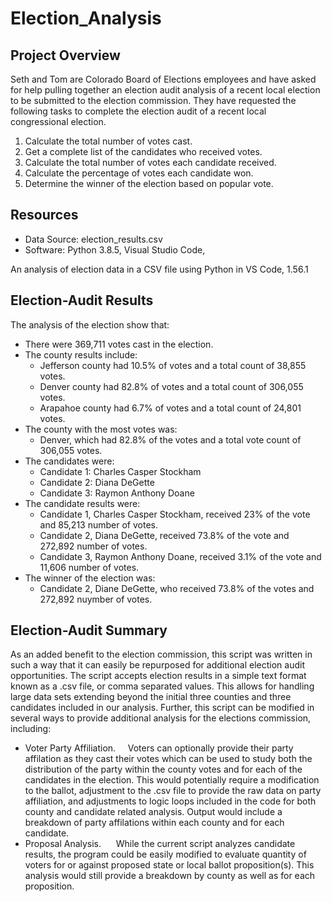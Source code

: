 # Election_Analysis

## Project Overview
Seth and Tom are Colorado Board of Elections employees and have asked for help pulling together an election audit analysis of a recent local election to be submitted to the election commission. They have requested the following tasks to complete the election audit of a recent local congressional election.

1. Calculate the total number of votes cast.
2. Get a complete list of the candidates who received votes.
3. Calculate the total number of votes each candidate received.
4. Calculate the percentage of votes each candidate won.
5. Determine the winner of the election based on popular vote.

## Resources
- Data Source: election_results.csv
- Software: Python 3.8.5, Visual Studio Code, 

An analysis of election data in a CSV file using Python in VS Code, 1.56.1

## Election-Audit Results
The analysis of the election show that:
- There were 369,711 votes cast in the election.
- The county results include:
  - Jefferson county had 10.5% of votes and a total count of 38,855 votes.
  - Denver county had 82.8% of votes and a total count of 306,055 votes.
  - Arapahoe county had 6.7% of votes and a total count of 24,801 votes.
- The county with the most votes was:
  - Denver, which had 82.8% of the votes and a total vote count of 306,055 votes.
- The candidates were:
  - Candidate 1: Charles Casper Stockham
  - Candidate 2: Diana DeGette
  - Candidate 3: Raymon Anthony Doane
- The candidate results were:
  - Candidate 1, Charles Casper Stockham, received 23% of the vote and 85,213 number of votes.
  - Candidate 2, Diana DeGette, received 73.8% of the vote and 272,892 number of votes.
  - Candidate 3, Raymon Anthony Doane, received 3.1% of the vote and 11,606 number of votes.
- The winner of the election was:
  - Candidate 2, Diane DeGette, who received 73.8% of the votes and 272,892 nuymber of votes.

## Election-Audit Summary
As an added benefit to the election commission, this script was written in such a way that it can easily be repurposed for additional election audit opportunities. The script accepts election results in a simple text format known as a .csv file, or comma separated values. This allows for handling large data sets extending beyond the initial three counties and three candidates included in our analysis. Further, this script can be modified in several ways to provide additional analysis for the elections commission, including:
- Voter Party Affiliation. 
&nbsp;&nbsp;&nbsp;&nbsp;Voters can optionally provide their party affilation as they cast their votes which can be used to study both the distribution of the party within the county votes and for each of the candidates in the election. This would potentially require a modification to the ballot, adjustment to the .csv file to provide the raw data on party affiliation, and adjustments to logic loops included in the code for both county and candidate related analysis. Output would include a breakdown of party affilations within each county and for each candidate.
- Proposal Analysis.
&nbsp;&nbsp;&nbsp;&nbsp; While the current script analyzes candidate results, the program could be easily modified to evaluate quantity of voters for or against  proposed state or local ballot proposition(s). This analysis would still provide a breakdown by county as well as for each proposition. 
